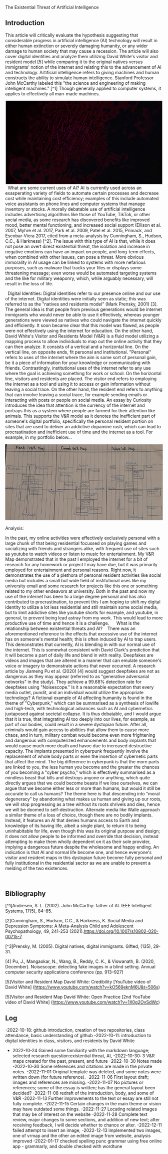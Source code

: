 The Existential Threat of Artificial Intelligence


## Introduction 

This article will critically evaluate the hypothesis suggesting that considerable progress in artificial intelligence (AI) technology will result in either human extinction or severely damaging humanity, or any wider damage to human society that may cause a recession. The article will also cover digital identities and analyze them utilizing David White's visitor and resident model [5] while comparing it to the original natives versus immigrants' notion of the internet and relating this to the advancement of AI and technology. Artificial intelligence refers to giving machines and human constructs the ability to simulate human intelligence. Stanford Professor John McCarthy labeled this "the science and engineering of making intelligent machines." [^1] Though generally applied to computer systems, it applies to effectively all man-made machines.

![edited image 2](https://github.com/2206080/CS220AU-DP-2022/blob/main/assets/Image%20edit%202.png)
 
What are some current uses of AI?
AI is currently used across an exasperating variety of fields to automate certain processes and decrease cost while maintaining cost efficiency; examples of this include automated voice assistants on phone lines and computer systems that manage inventory or stocks. A morally debatable use of artificial intelligence includes advertising algorithms like those of YouTube, TikTok, or other social media, as some research has discovered benefits like improved mood, better mental functioning, and increased social support (Ellison et al. 2007, Myhre et al. 2017, Park et al. 2009, Patel et al. 2015, Primack, and Escobar-Viera 2017, cited from a meta-analysis by Cunningham, S., Hudson, C.C., & Harkness) [^2]. The issue with this type of AI is that, while it does not pose an overt direct existential threat, the isolation and increase in negative emotions can have an impact on people, and long-term effects, when combined with other issues, can pose a threat. More obvious immorality in AI usage can be linked to systems with more nefarious purposes, such as malware that tracks your files or displays some threatening message; even worse would be automated targeting systems and the like for military weaponry, which, while arguably necessary, will result in the loss of life.

 
Digital Identities:
Digital identities refer to our presence online and our use of the internet. Digital identities were initially seen as static; this was referred to as the "natives and residents model" (Mark Prensky, 2001) [3]. The general idea is that people from previous generations would be internet immigrants who would never be able to use it effectively, whereas younger generations were viewed as natives who could navigate the internet quickly and efficiently. It soon became clear that this model was flawed, as people were not effectively using the internet for education. On the other hand, David White's Visitor and Residents Model (V&R) is a fluid model utilizing a mapping process to allow individuals to map out the online activity that they can then analyze. It consists of a vertical and a horizontal line. On the vertical line, on opposite ends, fit personal and institutional. "Personal" refers to uses of the internet where the aim is some sort of personal gain, be it a piece of information for your knowledge or communicating with friends. Contrastingly, institutional uses of the internet refer to any use where the goal is achieving something for work or school. On the horizontal line, visitors and residents are placed. The visitor end refers to employing the internet as a tool and using it to access or gain information without leaving a social trace. On the other hand, the resident end refers to anything that can involve leaving a social trace, for example sending emails or interacting with posts or people on social media. An essay by Curiosity introduces the idea that attention is the currency of the internet and portrays this as a system where people are farmed for their attention like animals. This supports the V&R model as it denotes the inefficient part of someone's digital portfolio, specifically the personal resident portion on sites that are used to deliver an addictive dopamine rush, which can lead to procrastination and inefficient use of time and the internet as a tool. For example, in my portfolio below...

![My V&R Map](https://github.com/2206080/CS220AU-DP-2022/blob/main/assets/img/vrmap.jpg)


Analysis:

 In the past, my online activities were effectively exclusively personal with a large chunk of that being residential focussed on playing games and socializing with friends and strangers alike, with frequent use of sites such as youtube to watch videos or listen to music for entertainment. My V&R Map demonstrated that in the past I employed the internet for a bit of research for any homework or project I may have due, but it was primarily employed for entertainment and personal reasons. Right now, it demonstrates the use of a plethora of personal resident activities like social media but includes a small but wide field of institutional uses like my university email and some research for projects like this one or something related to my other endeavors at university. Both in the past and now my use of the internet has been to a large degree personal and has also contributed to procrastination, to prevent this I am hoping to shift my digital identity to utilize a lot less residential and still maintain some social media, but to limit addictive sites like youtube shorts for example, and youtube, in general, to prevent being lead astray from my work. This would lead to more productive use of time and hence it is a challenge.
 
  
What is the relationship between existential threats and AI?
  
There was an aforementioned reference to the effects that excessive use of the internet has on someone's mental health; this is often induced by AI to trap users. This demonstrates that currently, AI is blending in with our normal use of the internet. This is somewhat consistent with David Clark's prediction that it will become a part of daily life and blend in with reality. Deepfakes are videos and images that are altered in a manner that can emulate someone's voice or imagery to demonstrate actions that never occurred. A research article by Jiameng Pu et al. (2020) [4] would suggest deepfakes are not as dangerous as they may appear (referred to as "generative adversarial networks" in the study). They achieve a 99.68% detection rate for deepfakes using "Noisescope." Is it a reasonable expectation that every media outlet, pundit, and an individual would utilize the appropriate technology? A fictional example of AI affecting humanity is found in the theme of "Cyberpunk," which can be summarised as a synthesis of lowlife and high-tech, with technological advances such as AI and cybernetics juxtaposed against societal collapse. It is thus debatable, and I would argue that it is true, that integrating AI too deeply into our lives, for example, as part of our bodies, could result in a severe dystopian future. After all, criminals would gain access to abilities that allow them to cause more chaos, and in turn, military combat would become even more frightening and dangerous with computerized enhancements and body implants that would cause much more death and havoc due to increased destructive capacity. The implants presented in cyberpunk frequently involve the replacement of whole body parts or even the insertion of cybernetic parts that affect the mind. The big difference in cyberpunk is that the more parts are linked to you, the less human you become and the greater the chances of you becoming a "cyber psycho," which is effectively summarised as a mindless beast that kills and destroys anyone or anything, which quite directly argues that we could become beasts if we lose ourselves, we can argue that we become either less or more than humans, but would it still be accurate to call us humans? The theme here is that descending into "moral degeneracy" by abandoning what makes us human and giving up our roots, we will stop progressing as a tree without its roots shrivels and dies, hence we will be doomed to self-destruction. Alternate media like Walle approach a similar theme of a loss of choice, though there are no bodily implants. Instead, it features an AI that denies humans access to Earth and knowledge of its having life, albeit a single plant, to return it to being uninhabitable for life, even though this was its original purpose and design; it does not allow people to be informed and override that decision, instead attempting to make them wholly dependent on it as their sole provider, implying a dangerous future despite the wholesome and happy ending. An indication is that AI and normal life become one, and hence everyone's visitor and resident maps in this dystopian future become fully personal and fully institutional in the residential sector as we are unable to prevent a melding of the two existences.

     
## Bibliography

[^1]Andresen, S. L. (2002). John McCarthy: father of AI. IEEE Intelligent Systems, 17(5), 84–85.

[2]Cunningham, S., Hudson, C.C., & Harkness, K. Social Media and Depression Symptoms: A Meta-Analysis Child and Adolescent Psychopathology, 49, 241-253 (2021).https://doi.org/10.1007/s10802-020-00715-7.

[^3]Prensky, M. (2005). Digital natives, digital immigrants. Gifted, (135), 29-31.

[4] Pu, J., Mangaokar, N., Wang, B., Reddy, C. K., & Viswanath, B. (2020, December). Noisescope: detecting fake images in a blind setting. Annual computer security applications conference (pp. 913–927)

[5]Visitor and Resident Map David White: Credibility [YouTube video of David White] (https://www.youtube.com/watch?v=kO569eknM6U&t=506s) 

[5]Visitor and Resident Map David White: Open Practice [2nd YouTube video of David White] (https://www.youtube.com/watch?v=1X0g2OvSdWc)


## Log

-2022-10-18: github introduction, creation of two repositories, class attendance, basic understanding of github
-2022-10-11: introduction to digital identities in class, visitors, and residents by David White
- 2022-10-24 Gained some familiarity with the markdown language; selected research question:existential threat, AI,
-2022-10-30: 3 V&R maps created for the past, present, and future
-2022-10-30 Notes made
-2022-10-30 Some references and citations are made in the private notes.
-2022-11-01 Original template was deleted, and some notes were written down (for future reference).
-2022-11-06 First layout draft; images and references are missing.
-2022-11-07 No pictures or references; some of the essay is written; has the general layout been decided?
-2022-11-08 redraft of the introduction, body, and some of V&R
-2022-11-13 Further improvements to the text or essay are still not fully complete.
-2022-11-15 Certain changes in the main theme or vision may have outdated some things.
-2022-11-27 Locating related images that may be of interest on the website
-2022-11-28 Complete text review, major changes to some sections, and addition of new text; after receiving feedback, I will decide whether to chance or alter.
-2022-12-11 failed attempt to insert an image,
-2022-12-13 implemented two images, one of vrmap and the other an edited image from website, analysis improved
-2022-01-17 checked spelling punc grammar using free online app - grammarly, and double checked with wordtune 
<br>
